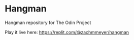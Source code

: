 # Hangman

Hangman repository for The Odin Project

Play it live here: https://replit.com/@zachmmeyer/hangman
